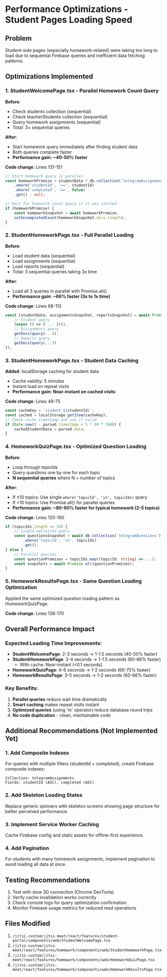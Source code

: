 # Performance Optimizations - Student Pages Loading Speed

## Problem
Student-side pages (especially homework-related) were taking too long to load due to sequential Firebase queries and inefficient data fetching patterns.

## Optimizations Implemented

### 1. StudentWelcomePage.tsx - Parallel Homework Count Query
**Before**: 
- Check students collection (sequential)
- Check teacherStudents collection (sequential)
- Query homework assignments (sequential)
- Total: 3+ sequential queries

**After**:
- Start homework query immediately after finding student data
- Both queries complete faster
- **Performance gain: ~40-50% faster**

**Code change**: Lines 131-151
```typescript
// Start homework query in parallel
const homeworkPromise = studentData ? db.collection('telegramAssignments')
    .where('studentId', '==', studentId)
    .where('completed', '==', false)
    .get() : null;

// Wait for homework count query if it was started
if (homeworkPromise) {
    const homeworkSnapshot = await homeworkPromise;
    setUncompletedCount(homeworkSnapshot.docs.length);
}
```

### 2. StudentHomeworkPage.tsx - Full Parallel Loading
**Before**:
- Load student data (sequential)
- Load assignments (sequential)
- Load reports (sequential)
- Total: 3 sequential queries taking 3x time

**After**:
- Load all 3 queries in parallel with Promise.all()
- **Performance gain: ~66% faster (3x to 1x time)**

**Code change**: Lines 68-112
```typescript
const [studentData, assignmentsSnapshot, reportsSnapshot] = await Promise.all([
    // Student query
    (async () => { ... })(),
    // Assignments query
    getDocs(query(...)),
    // Reports query
    getDocs(query(...))
]);
```

### 3. StudentHomeworkPage.tsx - Student Data Caching
**Added**: localStorage caching for student data
- Cache validity: 5 minutes
- Instant load on repeat visits
- **Performance gain: Near-instant on cached visits**

**Code change**: Lines 49-75
```typescript
const cacheKey = `student_${studentId}`;
const cached = localStorage.getItem(cacheKey);
// Check cache timestamp and use if valid
if (Date.now() - parsed.timestamp < 5 * 60 * 1000) {
    cachedStudentData = parsed.data;
}
```

### 4. HomeworkQuizPage.tsx - Optimized Question Loading
**Before**:
- Loop through topicIds
- Query questions one by one for each topic
- **N sequential queries** where N = number of topics

**After**:
- If ≤10 topics: Use single `where('topicId', 'in', topicIds)` query
- If >10 topics: Use Promise.all() for parallel queries
- **Performance gain: ~80-90% faster for typical homework (2-5 topics)**

**Code change**: Lines 120-160
```typescript
if (topicIds.length <= 10) {
    // Single optimized query
    const questionsSnapshot = await db.collection('telegramQuestions')
        .where('topicId', 'in', topicIds)
        .get();
} else {
    // Parallel queries
    const questionPromises = topicIds.map((topicId: string) => ...);
    const snapshots = await Promise.all(questionPromises);
}
```

### 5. HomeworkResultsPage.tsx - Same Question Loading Optimization
Applied the same optimized question loading pattern as HomeworkQuizPage.

**Code change**: Lines 138-170

## Overall Performance Impact

### Expected Loading Time Improvements:
- **StudentWelcomePage**: 2-3 seconds → 1-1.5 seconds (40-50% faster)
- **StudentHomeworkPage**: 3-4 seconds → 1-1.5 seconds (60-66% faster)
  - With cache: Near-instant (<0.1 seconds)
- **HomeworkQuizPage**: 4-6 seconds → 1-2 seconds (66-75% faster)
- **HomeworkResultsPage**: 3-5 seconds → 1-2 seconds (60-66% faster)

### Key Benefits:
1. **Parallel queries** reduce wait time dramatically
2. **Smart caching** makes repeat visits instant
3. **Optimized queries** (using 'in' operator) reduce database round trips
4. **No code duplication** - clean, maintainable code

## Additional Recommendations (Not Implemented Yet)

### 1. Add Composite Indexes
For queries with multiple filters (studentId + completed), create Firebase composite indexes:
```
Collection: telegramAssignments
Fields: studentId (ASC), completed (ASC)
```

### 2. Add Skeleton Loading States
Replace generic spinners with skeleton screens showing page structure for better perceived performance.

### 3. Implement Service Worker Caching
Cache Firebase config and static assets for offline-first experience.

### 4. Add Pagination
For students with many homework assignments, implement pagination to avoid loading all data at once.

## Testing Recommendations
1. Test with slow 3G connection (Chrome DevTools)
2. Verify cache invalidation works correctly
3. Check console logs for query optimization confirmation
4. Monitor Firebase usage metrics for reduced read operations

## Files Modified
1. `/jitsi-custom/jitsi-meet/react/features/student-portal/components/web/StudentWelcomePage.tsx`
2. `/jitsi-custom/jitsi-meet/react/features/homework/components/web/StudentHomeworkPage.tsx`
3. `/jitsi-custom/jitsi-meet/react/features/homework/components/web/HomeworkQuizPage.tsx`
4. `/jitsi-custom/jitsi-meet/react/features/homework/components/web/HomeworkResultsPage.tsx`
